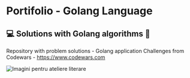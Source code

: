 # Portifolio - Golang Language 
## :computer: Solutions with Golang algorithms 👾
Repository with problem solutions - Golang application
Challenges from Codewars - https://www.codewars.com

![Imagini pentru ateliere literare](https://github.com/Meisterzeit/Portifolio/blob/master/Imagini%20pentru%20ateliere%20literare.gif)

